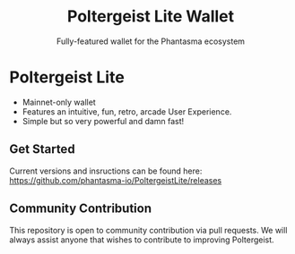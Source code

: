 <h1 align="center">Poltergeist Lite Wallet</h1>

<p align="center">
  Fully-featured wallet for the Phantasma ecosystem
</p>

# Poltergeist Lite
- Mainnet-only wallet
- Features an intuitive, fun, retro, arcade User Experience. 
- Simple but so very powerful and damn fast!  

## Get Started
Current versions and insructions can be found here: https://github.com/phantasma-io/PoltergeistLite/releases

## Community Contribution
This repository is open to community contribution via pull requests. We will always assist anyone that wishes to contribute to improving Poltergeist.
